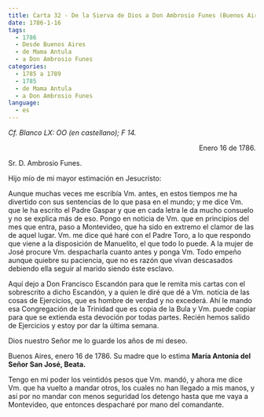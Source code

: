 ```yaml
---
title: Carta 32 - De la Sierva de Dios a Don Ambrosio Funes (Buenos Aires, 16 de enero de 1786).
date: 1786-1-16
tags:
  - 1786
  - Desde Buenos Aires
  - de Mama Antula
  - a Don Ambrosio Funes
categories:
  - 1785 a 1789
  - 1785
  - de Mama Antula
  - a Don Ambrosio Funes
language:
  - es
---
```

_Cf. Blanco LX: OO (en castellano); F 14._

<div align="right">
Enero 16 de 1786.
</div>

Sr. D. Ambrosio Funes.

Hijo mío de mi mayor estimación en Jesucristo:

Aunque muchas veces me escribía Vm. antes, en estos tiempos me ha divertido con sus sentencias de lo que pasa en el mundo; y me dice Vm. que le ha escrito el Padre Gaspar y que en cada letra le da mucho consuelo y no se explica más de eso. Pongo en noticia de Vm. que en principios del mes que entra, paso a Montevideo, que ha sido en extremo el clamor de las de aquel lugar. Vm. me dice qué haré con el Padre Toro, a lo que respondo que viene a la disposición de Manuelito, el que todo lo puede. A la mujer de José procure Vm. despacharla cuanto antes y ponga Vm. Todo empeño aunque quiebre su paciencia, que no es razón que vivan descasados debiendo ella seguir al marido siendo éste esclavo.

Aquí dejo a Don Francisco Escandón para que le remita mis cartas con el sobrescrito a dicho Escandón, y a quien le diré que dé a Vm. noticia de las cosas de Ejercicios, que es hombre de verdad y no excederá. Ahí le mando esa Congregación de la Trinidad que es copia de la Bula y Vm. puede copiar para que se extienda esta devoción por todas partes. Recién hemos salido de Ejercicios y estoy por dar la última semana.

Dios nuestro Señor me lo guarde los años de mi deseo.

Buenos Aires, enero 16 de 1786. Su madre que lo estima **María Antonia del Señor San José, Beata.**

Tengo en mi poder los veintidós pesos que Vm. mandó, y ahora me dice Vm. que ha vuelto a mandar otros, los cuales no han llegado a mis manos, y así por no mandar con menos seguridad los detengo hasta que me vaya a Montevideo, que entonces despacharé por mano del comandante.
